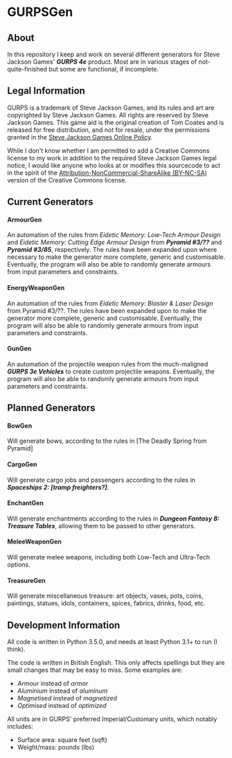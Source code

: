 # GURPSGen

## About
In this repository I keep and work on several different generators for Steve Jackson Games' **_GURPS 4e_** product. Most are in various stages of not-quite-finished but some are functional, if incomplete.

## Legal Information
GURPS is a trademark of Steve Jackson Games, and its rules and art are copyrighted by Steve Jackson Games. All rights are reserved by Steve Jackson Games. This game aid is the original creation of Tom Coates and is released for free distribution, and not for resale, under the permissions granted in the [Steve Jackson Games Online Policy](http://www.sjgames.com/general/online_policy.html).

While I don't know whether I am permitted to add a Creative Commons license to my work in addition to the required Steve Jackson Games legal notice, I would like anyone who looks at or modifies this sourcecode to act in the spirit of the [Attribution-NonCommercial-ShareAlike (BY-NC-SA)](https://creativecommons.org/licenses/by-nc-sa/4.0/) version of the Creative Commons license.

## Current Generators

#### ArmourGen
An automation of the rules from *Eidetic Memory: Low-Tech Armour Design* and *Eidetic Memory: Cutting Edge Armour Design* from **_Pyramid #3/??_** and **_Pyramid #3/85_**, respectively. The rules have been expanded upon where necessary to make the generator more complete, generic and customisable. Eventually, the program will also be able to randomly generate armours from input parameters and constraints.

#### EnergyWeaponGen
An automation of the rules from *Eidetic Memory: Blaster & Laser Design* from Pyramid #3/??. The rules have been expanded upon to make the generator more complete, generic and customisable. Eventually, the program will also be able to randomly generate armours from input parameters and constraints.

#### GunGen
An automation of the projectile weapon rules from the much-maligned **_GURPS 3e Vehicles_** to create custom projectile weapons. Eventually, the program will also be able to randomly generate armours from input parameters and constraints.

## Planned Generators

#### BowGen
Will generate bows, according to the rules in [The Deadly Spring from Pyramid]

#### CargoGen
Will generate cargo jobs and passengers according to the rules in **_Spaceships 2: [tramp freighters?]_**.

#### EnchantGen
Will generate enchantments according to the rules in **_Dungeon Fantasy 8: Treasure Tables_**, allowing them to be passed to other generators.

#### MeleeWeaponGen
Will generate melee weapons, including both Low-Tech and Ultra-Tech options.

#### TreasureGen
Will generate miscellaneous treasure: art objects, vases, pots, coins, paintings, statues, idols, containers, spices, fabrics, drinks, food, etc.

## Development Information
All code is written in Python 3.5.0, and needs at least Python 3.1+ to run (I think).

The code is written in British English. This only affects spellings but they are small changes that may be easy to miss. Some examples are:
- *Armour* instead of *armor*
- *Aluminium* instead of *aluminum*
- *Magnetised* instead of *magnetized*
- *Optimised* instead of *optimized*

All units are in GURPS' preferred Imperial/Customary units, which notably includes:
- Surface area: square feet (sqft) 
- Weight/mass: pounds (lbs)
